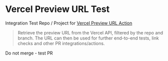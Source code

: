 # Vercel Preview URL Test

Integration Test Repo / Project for
[Vercel Preview URL Action](https://github.com/marketplace/actions/vercel-preview-url)

> Retrieve the preview URL from the Vercel API, filtered by the repo and branch.
> The URL can then be used for further end-to-end tests, link checks and other
> PR integrations/actions.

Do not merge - test PR
